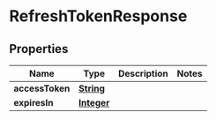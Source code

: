 

# RefreshTokenResponse


## Properties

| Name | Type | Description | Notes |
|------------ | ------------- | ------------- | -------------|
|**accessToken** | [**String**](String.md) |  |  |
|**expiresIn** | [**Integer**](Integer.md) |  |  |



